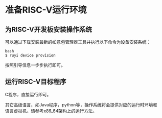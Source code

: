# 准备RISC-V运行环境

## 为RISC-V开发板安装操作系统

可以通过下载安装最新的如意包管理器工具并执行以下命令为设备安装系统：

```
bash
$ ruyi device provision
```

按照引导信息一步步执行即可。

## 运行RISC-V目标程序

C程序，直接运行即可。

其它高级语言，如Java程序，python等，操作系统将会提供对应的运行时环境和语言虚拟机。请参考x86_64架构上的运行方法。
